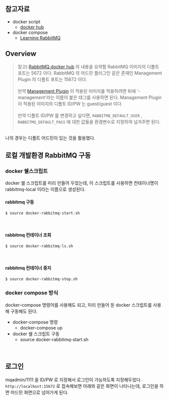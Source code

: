 ## 참고자료
- docker script<br>
    - [docker hub](https://hub.docker.com/_/rabbitmq)<br>
- docker compose<br>
    - [Learning RabbitMQ](https://kdevkr.github.io/learning-rabbitmq/)<br>

## Overview
> 참고) [RabbitMQ docker hub](https://hub.docker.com/_/rabbitmq) 의 내용을 요약함
> RabbitMQ 이미지의 디폴트 포트는 5672 이다. RabbitMQ 의 어드민 플러그인 같은 존재인 Management Plugin 의 디폴트 포트는 15672 이다.<br>
> <br>
> 만약 [Management Plugin](https://www.rabbitmq.com/management.html) 이 적용된 이미지를 적용하려면 뒤에 '-management'라는 이름이 붙은 태그를 사용하면 된다. Management Plugin 이 적용된 이미지의 디폴트 ID/PW 는 guest/guest 이다.<br>
> <br>
> 만약 디폴트 ID/PW 를 변경하고 싶다면, `RABBITMQ_DEFAULT_USER` , `RABBITMQ_DEFAULT_PASS` 에 대한 값들을 환경변수로 지정하여 넘겨주면 된다.<br>
> <br>

나의 경우는 디폴트 어드민이 있는 것을 활용했다.<br>

## 로컬 개발환경 RabbitMQ 구동 
### docker 쉘스크립트
docker 쉘 스크립트를 미리 만들어 두었는데, 이 스크립트를 사용하면 컨테이너명이 rabbitmq-local 이라는 이름으로 생성된다.
<br>
#### rabbitmq 구동
```bash
$ source docker-rabbitmq-start.sh
```
<br>

#### rabbitmq 컨테이너 조회
```bash
$ source docker-rabbitmq-ls.sh
```
<br>

#### rabbitmq 컨테이너 중지

```bash
$ source docker-rabbitmq-stop.sh
```

### docker compose 방식

docker-compose 명령어를 사용해도 되고, 미리 만들어 둔 docker 스크립트를 사용해 구동해도 된다.<br>
- docker-compose 명령<br>
  - docker-compose up<br>
- docker 쉘 스크립트 구동<br>
  - source docker-rabbitmq-start.sh<br>
<br>

## 로그인
mqadmin/1111 을 ID/PW 로 지정해서 로그인이 가능하도록 지정해두었다.<br>
`http://localhost:15672` 로 접속해보면 아래와 같은 화면이 나타나는데, 로그인을 하면 어드민 화면으로 넘어가게 된다.<br>
<br>
